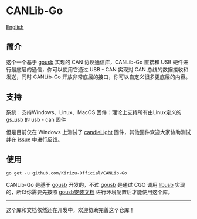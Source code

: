 # CANLib-Go

[English](README.md)

## 简介
这个一个基于 [gousb](https://github.com/google/gousb) 实现的 CAN 协议通信库，CANLib-Go 直接和 USB 硬件进行最底层的通信，你可以使用它通过 USB - CAN 实现对 CAN 总线的数据接收和发送，同时 CANLib-Go 开放非常底层的接口，你可以自定义很多更底层的内容。

## 支持
系统：支持Windows、Linux、MacOS
固件：理论上支持所有由Linux定义的 gs_usb 的 usb - can 固件

但是目前仅在 Windows 上测试了 [candleLight](https://github.com/candle-usb/candleLight_fw) 固件，其他固件欢迎大家协助测试并在 [issue](https://github.com/Kirizu-Official/CANLib-Go/issues) 中进行反馈。


## 使用
```shell
go get -u github.com/Kirizu-Official/CANLib-Go
```
CANLib-Go 是基于 [gousb](https://github.com/google/gousb) 开发的，不过 [gousb](https://github.com/google/gousb) 是通过 CGO 调用 [libusb](https://github.com/libusb/libusb) 实现的，所以你需要先按照 [gousb安装文档](https://github.com/google/gousb?tab=readme-ov-file#installation) 进行环境配置后才能使用这个库。

---

这个库和文档依然还在开发中，欢迎协助完善这个仓库！
